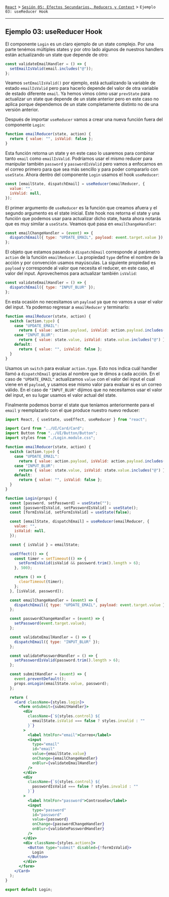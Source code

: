 [`React`](../../README.md) > [`Sesión 05: Efectos Secundarios, Reducers y Context`](../Readme.md) > `Ejemplo 03: useReducer Hook`

---

## Ejemplo 03: useReducer Hook

El componente `Login` es un claro ejemplo de un state complejo. Por una parte tenémos múltiples states y por otro lado algunos de nuestros handlers están actualizando un state que depende de otro:

```jsx
const validateEmailHandler = () => {
  setEmailIsValid(email.includes("@"));
};
```

Veamos `setEmailIsValid()` por ejemplo, está actualizando la variable de estado `emailIsValid` pero para hacerlo depende del valor de otra variable de estado diferente `email`. Ya hemos vimos cómo usar `prevState` para actualizar un state que depende de un state anterior pero en este caso no aplica porque dependemos de un state completamente distinto no de una versión anterior.

Después de importar `useReducer` vamos a crear una nueva función fuera del componente `Login`:

```jsx
function emailReducer(state, action) {
  return { value: "", isValid: false };
}
```

Esta función retorna un state y en este caso lo usaremos para combinar tanto `email` como `emailIsValid`. Podríamos usar el mismo reducer para manipular también `password` y `passwordIsValid` pero vamos a enfocarnos en el correo primero para que sea más sencillo y para poder compararlo con `useState`. Ahora dentro del componente `Login` usamos el hook `useReducer`:

```jsx
const [emailState, dispatchEmail] = useReducer(emailReducer, {
  value: "",
  isValid: null,
});
```

El primer argumento de `useReducer` es la función que creamos afuera y el segundo argumento es el state inicial. Este hook nos retorna el state y una función que podemos usar para actualizar dicho state, hasta ahora notarás que es muy similar a `useState`. Veamos qué pasa en `emailChangeHandler`:

```jsx
const emailChangeHandler = (event) => {
  dispatchEmail({ type: "UPDATE_EMAIL", payload: event.target.value });
};
```

El objeto que estamos pasando a `dispatchEmail` corresponde al parámetro `action` de la función `emailReducer`. La propiedad `type` define el nombre de la acción y por convención usamos mayúsculas. La siguiente propiedad es `payload` y corresponde al valor que necesita el reducer, en este caso, el valor del input. Aprovechemos para actualizar también `isValid`:

```jsx
const validateEmailHandler = () => {
  dispatchEmail({ type: "INPUT_BLUR" });
};
```

En esta ocasión no necesitamos un `payload` ya que no vamos a usar el valor del input. Ya podemso regresar a `emailReducer` y terminarlo:

```jsx
function emailReducer(state, action) {
  switch (action.type) {
    case "UPDATE_EMAIL":
      return { value: action.payload, isValid: action.payload.includes("@") };
    case "INPUT_BLUR":
      return { value: state.value, isValid: state.value.includes("@") };
    default:
      return { value: "", isValid: false };
  }
}
```

Usamos un `switch` para evaluar `action.type`. Esto nos indica cuál handler llamó a `dispatchEmail` gracias al nombre que le dimos a cada acción. En el caso de `"UPDATE_EMAIL"` actualizamos `value` con el valor del input el cual viene en el `payload`, y usamos ese mismo valor para evaluar si es un correo válido. En el caso de `"INPUT_BLUR"` dijimos que no necesitamos usar el valor del input, en su lugar usamos el valor actual del state.

Finalmente podemos borrar el state que teníamos anteriormente para el `email` y reemplazarlo con el que produce nuestro nuevo reducer:

```jsx
import React, { useState, useEffect, useReducer } from "react";

import Card from "../UI/Card/Card";
import Button from "../UI/Button/Button";
import styles from "./Login.module.css";

function emailReducer(state, action) {
  switch (action.type) {
    case "UPDATE_EMAIL":
      return { value: action.payload, isValid: action.payload.includes("@") };
    case "INPUT_BLUR":
      return { value: state.value, isValid: state.value.includes("@") };
    default:
      return { value: "", isValid: false };
  }
}

function Login(props) {
  const [password, setPassword] = useState("");
  const [passwordIsValid, setPasswordIsValid] = useState();
  const [formIsValid, setFormIsValid] = useState(false);

  const [emailState, dispatchEmail] = useReducer(emailReducer, {
    value: "",
    isValid: null,
  });

  const { isValid } = emailState;

  useEffect(() => {
    const timer = setTimeout(() => {
      setFormIsValid(isValid && password.trim().length > 6);
    }, 500);

    return () => {
      clearTimeout(timer);
    };
  }, [isValid, password]);

  const emailChangeHandler = (event) => {
    dispatchEmail({ type: "UPDATE_EMAIL", payload: event.target.value });
  };

  const passwordChangeHandler = (event) => {
    setPassword(event.target.value);
  };

  const validateEmailHandler = () => {
    dispatchEmail({ type: "INPUT_BLUR" });
  };

  const validatePasswordHandler = () => {
    setPasswordIsValid(password.trim().length > 6);
  };

  const submitHandler = (event) => {
    event.preventDefault();
    props.onLogin(emailState.value, password);
  };

  return (
    <Card className={styles.login}>
      <form onSubmit={submitHandler}>
        <div
          className={`${styles.control} ${
            emailState.isValid === false ? styles.invalid : ""
          }`}
        >
          <label htmlFor="email">Correo</label>
          <input
            type="email"
            id="email"
            value={emailState.value}
            onChange={emailChangeHandler}
            onBlur={validateEmailHandler}
          />
        </div>
        <div
          className={`${styles.control} ${
            passwordIsValid === false ? styles.invalid : ""
          }`}
        >
          <label htmlFor="password">Contraseña</label>
          <input
            type="password"
            id="password"
            value={password}
            onChange={passwordChangeHandler}
            onBlur={validatePasswordHandler}
          />
        </div>
        <div className={styles.actions}>
          <Button type="submit" disabled={!formIsValid}>
            Login
          </Button>
        </div>
      </form>
    </Card>
  );
}

export default Login;
```
